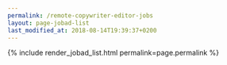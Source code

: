 ```yaml
---
permalink: /remote-copywriter-editor-jobs
layout: page-jobad-list
last_modified_at: 2018-08-14T19:39:37+0200
---
```

{% include render_jobad_list.html permalink=page.permalink %}
